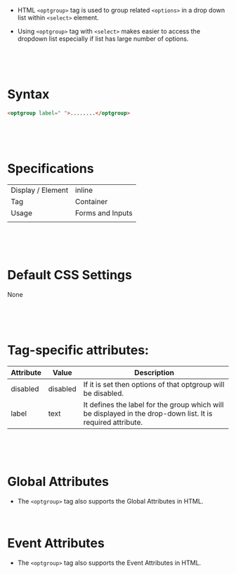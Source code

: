 - HTML `<optgroup>` tag is used to group related `<options>` in a drop down list within `<select>` element.

* Using `<optgroup>` tag with `<select>` makes easier to access the dropdown list especially if list has large number of options.

&nbsp;

&nbsp;

# Syntax

```html
<optgroup label=" ">........</optgroup>
```

&nbsp;

&nbsp;

# Specifications

|                   |                  |
| ----------------- | ---------------- |
| Display / Element | inline           |
| Tag               | Container        |
| Usage             | Forms and Inputs |
|                   |                  |

&nbsp;

&nbsp;

# Default CSS Settings

None

&nbsp;

&nbsp;

# Tag-specific attributes:

| Attribute | Value    | Description                                                                                                 |
| --------- | -------- | ----------------------------------------------------------------------------------------------------------- |
| disabled  | disabled | If it is set then options of that optgroup will be disabled.                                                |
| label     | text     | It defines the label for the group which will be displayed in the drop-down list. It is required attribute. |

&nbsp;

&nbsp;

# Global Attributes

- The `<optgroup>` tag also supports the Global Attributes in HTML.

&nbsp;

# Event Attributes

- The `<optgroup>` tag also supports the Event Attributes in HTML.

&nbsp;

&nbsp;
